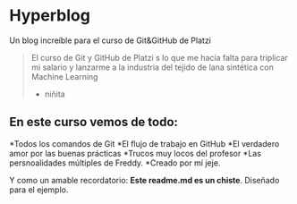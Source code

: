 # Hyperblog
Un blog increíble para el curso de Git&amp;GitHub de Platzi

>El curso de Git y GitHub de Platzi s lo que me hacía falta para triplicar mi salario y lanzarme a la industria del tejido de lana sintética con Machine Learning
> - niñita

## En este curso vemos de todo: 
*Todos los comandos de Git
*El flujo de trabajo en GitHub
*El verdadero amor por las buenas prácticas
*Trucos muy locos del profesor
*Las persnoalidades múltiples de Freddy.
*Creado por mí jeje. 

Y como un amable recordatorio: **Este readme.md es un chiste**. Diseñado para el ejemplo. 